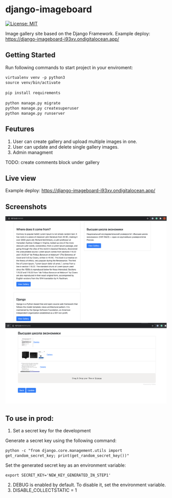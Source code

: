 # django-imageboard
[![License: MIT](https://img.shields.io/badge/License-MIT-yellow.svg)](https://opensource.org/licenses/MIT)

Image gallery site based on the Django Framework. Example deploy: https://django-imageboard-i93xv.ondigitalocean.app/

## Getting Started

Run following commands to start project in your enviroment:

```
virtualenv venv -p python3
source venv/bin/activate

pip install requirements

python manage.py migrate
python manage.py createsuperuser
python manage.py runserver
```

## Feutures

1. User can create gallery and upload multiple images in one.
2. User can update and delete single gallery images.
3. Admin managment

TODO: create comments block under gallery

## Live view

Example deploy: https://django-imageboard-i93xv.ondigitalocean.app/

## Screenshots
![example1](/media/images/1.png "example1")
![example2](/media/images/2.png "example2")

## To use in prod:
1. Set a secret key for the development

Generate a secret key using the following command:
```
python -c "from django.core.management.utils import get_random_secret_key; print(get_random_secret_key())"
```
Set the generated secret key as an environment variable:
```
export SECRET_KEY='NEW_KEY_GENERATED_IN_STEP1'
```

2. DEBUG is enabled by default. To disable it, set the environment variable.
3. DISABLE_COLLECTSTATIC = 1
